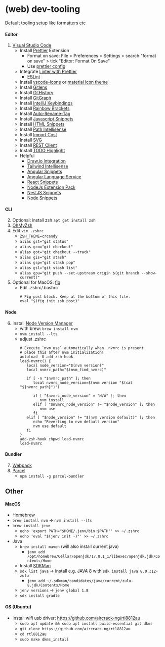 # (web) dev-tooling
Default tooling setup like formatters etc

#### Editor
1. [Visual Studio Code](https://code.visualstudio.com/)
    * Install [Prettier](https://prettier.io/) Extension
        * Format on save: File > Preferences > Settings > search "format on save" > tick "Editor: Format On Save"
        * Use [prettier config](https://github.com/devphilou/web-dev-tooling/blob/main/.prettierrc)
     * Integrate [Linter with Prettier](https://prettier.io/docs/en/integrating-with-linters.html)
         * [ESLint](https://marketplace.visualstudio.com/items?itemName=dbaeumer.vscode-eslint)
     * Install [vscode-icons](https://marketplace.visualstudio.com/items?itemName=vscode-icons-team.vscode-icons) or [material icon theme](https://marketplace.visualstudio.com/items?itemName=PKief.material-icon-theme)
     * Install [Gitlens](https://marketplace.visualstudio.com/items?itemName=eamodio.gitlens)
     * Install [GitHistory](https://marketplace.visualstudio.com/items?itemName=donjayamanne.githistory)
     * Install [GitGraph](https://marketplace.visualstudio.com/items?itemName=mhutchie.git-graph)
     * Install [IntelliJ Keybindings](https://marketplace.visualstudio.com/items?itemName=k--kato.intellij-idea-keybindings)
     * Install [Rainbow Brackets](https://marketplace.visualstudio.com/items?itemName=2gua.rainbow-brackets)
     * Install [Auto-Rename-Tag](https://marketplace.visualstudio.com/items?itemName=formulahendry.auto-rename-tag)
     * Install [Javascript Snippets](https://marketplace.visualstudio.com/items?itemName=xabikos.JavaScriptSnippets)
     * Install [HTML Snippets](https://marketplace.visualstudio.com/items?itemName=abusaidm.html-snippets)
     * Install [Path Intellisense](https://marketplace.visualstudio.com/items?itemName=christian-kohler.path-intellisense)
     * Install [Import Cost](https://marketplace.visualstudio.com/items?itemName=wix.vscode-import-cost)
     * Install [SVG](https://marketplace.visualstudio.com/items?itemName=jock.svg)
     * Install [REST Client](https://marketplace.visualstudio.com/items?itemName=humao.rest-client)
     * Install [TODO Highlight](https://marketplace.visualstudio.com/items?itemName=wayou.vscode-todo-highlight)
     * Helpful
         * [Draw.io Integration](https://marketplace.visualstudio.com/items?itemName=hediet.vscode-drawio)
         * [Tailwind Intellisense](https://marketplace.visualstudio.com/items?itemName=bradlc.vscode-tailwindcss)
         * [Angular Snippets](https://marketplace.visualstudio.com/items?itemName=johnpapa.Angular2)
         * [Angular Language Service](https://marketplace.visualstudio.com/items?itemName=Angular.ng-template)
         * [React Snippets](https://marketplace.visualstudio.com/items?itemName=dsznajder.es7-react-js-snippets)
         * [NodeJs Extension Pack](https://marketplace.visualstudio.com/items?itemName=waderyan.nodejs-extension-pack)
         * [NestJS Snippets](https://marketplace.visualstudio.com/items?itemName=ashinzekene.nestjs)
         * [Node Snippets](https://marketplace.visualstudio.com/items?itemName=chris-noring.node-snippets)

#### CLI
2. Optional: install zsh `apt get install zsh`
3. [OhMyZsh](https://ohmyz.sh/#install)
4. Edit `vim .zshrc`
    * `ZSH_THEME=crcandy`
    * `alias gst="git status"`
    * `alias gco="git checkout"`
    * `alias got="git checkout --track"`
    * `alias gis="git stash"`
    * `alias gsp="git stash pop"`
    * `alias gsl="git stash list"`
    * `alias gpu="git push --set-upstream origin $(git branch --show-current)"`
5. Optional for MacOS: [fig](https://fig.io/)
    * Edit .zshrc/.bashrc
      ```
      # Fig post block. Keep at the bottom of this file.
      eval "$(fig init zsh post)"
      ```

#### Node
6. Install [Node Version Manager](https://github.com/nvm-sh/nvm)
    * with brew: `brew install nvm`
    * `nvm install --lts`
    * adjust .zshrc
      ```
      # Execute `nvm use` automatically when .nvmrc is present
      # place this after nvm initialization!
      autoload -U add-zsh-hook
      load-nvmrc() {
         local node_version="$(nvm version)"
         local nvmrc_path="$(nvm_find_nvmrc)"

         if [ -n "$nvmrc_path" ]; then
            local nvmrc_node_version=$(nvm version "$(cat "${nvmrc_path}")")

            if [ "$nvmrc_node_version" = "N/A" ]; then
               nvm install
            elif [ "$nvmrc_node_version" != "$node_version" ]; then
               nvm use
            fi
         elif [ "$node_version" != "$(nvm version default)" ]; then
            echo "Reverting to nvm default version"
            nvm use default
         fi
      }
      add-zsh-hook chpwd load-nvmrc
      load-nvmrc
      ```

#### Bundler
7. [Webpack](https://webpack.js.org/)
8. [Parcel](https://parceljs.org/)
    * `npm install -g parcel-bundler`

## Other

#### MacOS
   * [Homebrew](https://brew.sh/index_de)
   * `brew install nvm` -> `nvm install --lts`
   * `brew install jenv`
      * `echo 'export PATH="$HOME/.jenv/bin:$PATH"' >> ~/.zshrc`
      * `echo 'eval "$(jenv init -)"' >> ~/.zshrc`
   * Java
      * `brew install maven` (will also install current java)
         * `jenv add /opt/homebrew/Cellar/openjdk/17.0.1_1/libexec/openjdk.jdk/Contents/Home`
      * Install [SDKMan](https://sdkman.io/install)
      * `sdk list java` -> install e.g. JAVA 8 with `sdk install java 8.0.312-zulu`
         * `jenv add ~/.sdkman/candidates/java/current/zulu-8.jdk/Contents/Home`
      * `jenv versions` -> `jenv global 1.8`
      * `sdk install gradle`

#### OS (Ubuntu)
* Install wifi usb driver: https://github.com/aircrack-ng/rtl8812au
   * `sudo apt update && sudo apt install build-essential git dkms`
   * `git clone https://github.com/aircrack-ng/rtl8812au`
   * `cd rtl8812au`
   * `sudo make dkms_install`
